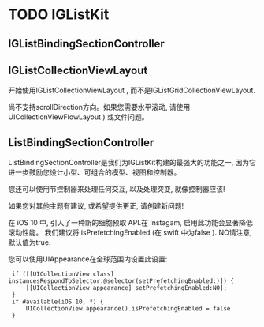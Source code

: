  # TODO  IGListKit

## IGListBindingSectionController

## IGListCollectionViewLayout

开始使用IGListCollectionViewLayout , 而不是IGListGridCollectionViewLayout.

尚不支持scrollDirection方向。如果您需要水平滚动, 请使用UICollectionViewFlowLayout ) 或文件问题。

 
 ## ListBindingSectionController
ListBindingSectionController是我们为IGListKit构建的最强大的功能之一, 因为它进一步鼓励您设计小型、可组合的模型、视图和控制器。

 您还可以使用节控制器来处理任何交互, 以及处理突变, 就像控制器应该!

 如果您对其他主题有建议, 或希望提供更正, 请创建新问题!


 在 iOS 10 中, 引入了一种新的细胞预取 API.在 Instagam, 启用此功能会显著降低滚动性能。
 我们建议将 isPrefetchingEnabled (在 swift 中为false ). NO请注意, 默认值为true.

 您可以使用UIAppearance在全球范围内设置此设置:
 
```plain
 if ([[UICollectionView class] instancesRespondToSelector:@selector(setPrefetchingEnabled:)]) {
     [[UICollectionView appearance] setPrefetchingEnabled:NO];
 }
 if #available(iOS 10, *) {
     UICollectionView.appearance().isPrefetchingEnabled = false
 }

```
